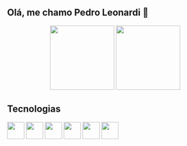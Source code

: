 ## Olá, me chamo Pedro Leonardi 👋

<link rel="stylesheet" type='text/css' href="https://cdn.jsdelivr.net/gh/devicons/devicon@latest/devicon.min.css" />

<div align="center">
  <img src="https://github-readme-stats.vercel.app/api?username=PedroLeonardi&show_icons=true&include_all_commits=true&count_private=true&theme=radical&hide_border=false" height="150"  />
  <img src="https://github-readme-stats.vercel.app/api/top-langs?username=PedroLeonardi&layout=compact&langs_count=5&theme=radical&hide_border=false" height="150" />
</div>

<div align="center">
  
</div>

## Tecnologias
<div contente="flex">

  <img loading="lazy" src="https://cdn.jsdelivr.net/gh/devicons/devicon@latest/icons/javascript/javascript-original.svg" width="40" height="40"/>
  <img loading="lazy" src="https://cdn.jsdelivr.net/gh/devicons/devicon@latest/icons/php/php-original.svg" width="40" height="40" />
  <img loading="lazy" src="https://cdn.jsdelivr.net/gh/devicons/devicon@latest/icons/nodejs/nodejs-original-wordmark.svg" width="40" height="40"  />
  <img loading="lazy" src="https://cdn.jsdelivr.net/gh/devicons/devicon@latest/icons/nextjs/nextjs-original.svg" width="40" height="40"  />
  <img loading="lazy" src="https://cdn.jsdelivr.net/gh/devicons/devicon@latest/icons/tailwindcss/tailwindcss-original.svg" width="40" height="40"  />
  <img loading="lazy" src="https://cdn.jsdelivr.net/gh/devicons/devicon@latest/icons/git/git-original.svg" width="40" height="40"  />   
</div>
          

